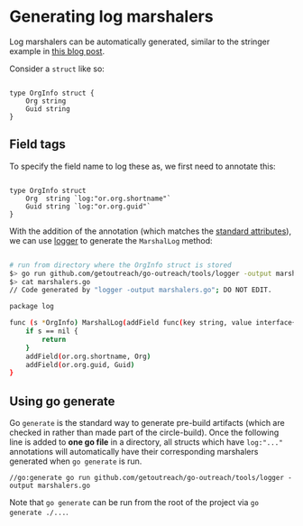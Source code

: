 # Generating log marshalers

Log marshalers can be automatically generated, similar to the stringer
example in [this blog post](https://blog.golang.org/generate).

Consider a `struct` like so:

```golang

type OrgInfo struct {
    Org string
    Guid string
}
```

## Field tags

To specify the field name to log these as, we first need to annotate
this:


```golang

type OrgInfo struct
    Org  string `log:"or.org.shortname"`
    Guid string `log:"or.org.guid"`
}

```

With the addition of the annotation (which matches the [standard
attributes](https://app.datadoghq.com/logs/pipelines/standard-attributes)),
we can use
[logger](https://github.com/getoutreach/go-outreach/tree/master/tools/logger)
to generate the `MarshalLog` method:


```bash

# run from directory where the OrgInfo struct is stored
$> go run github.com/getoutreach/go-outreach/tools/logger -output marshalers.go
$> cat marshalers.go
// Code generated by "logger -output marshalers.go"; DO NOT EDIT.

package log

func (s *OrgInfo) MarshalLog(addField func(key string, value interface{})) {
	if s == nil {
		return
	}
	addField(or.org.shortname, Org)
	addField(or.org.guid, Guid)
}
```

## Using go generate

Go `generate` is the standard way to generate pre-build artifacts
(which are checked in rather than made part of the circle-build).
Once the following line is added to **one go file** in a directory,
all structs which have `log:"..."` annotations will automatically have
their corresponding marshalers generated when `go generate` is run.


    //go:generate go run github.com/getoutreach/go-outreach/tools/logger -output marshalers.go


Note that `go generate` can be run from the root of the project via
`go generate ./...`.


